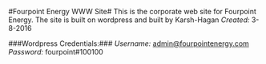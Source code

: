 #Fourpoint Energy WWW Site#
This is the corporate web site for Fourpoint Energy. The site is built on wordpress and built by Karsh-Hagan
*Created:* 3-8-2016

###Wordpress Credentials:###
*Username:* admin@fourpointenergy.com
*Password:* fourpoint#100100
